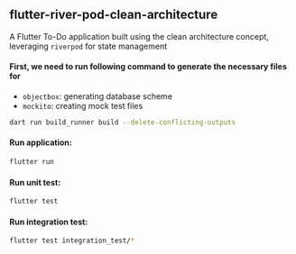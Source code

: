 ## flutter-river-pod-clean-architecture
A Flutter To-Do application built using the clean architecture concept, leveraging `riverpod` for state management<br/>

#### First, we need to run following command to generate the necessary files for
* `objectbox`: generating database scheme
* `mockito`: creating mock test files
```bash
dart run build_runner build --delete-conflicting-outputs
```
#### Run application: <br/>
```bash
flutter run
```

#### Run unit test: <br/>
```bash
flutter test
```

#### Run integration test: <br/>
```bash
flutter test integration_test/*
```